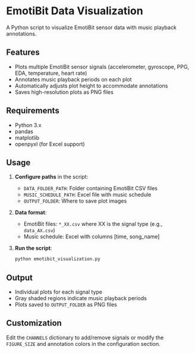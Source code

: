 # EmotiBit Data Visualization

A Python script to visualize EmotiBit sensor data with music playback annotations.

## Features

- Plots multiple EmotiBit sensor signals (accelerometer, gyroscope, PPG, EDA, temperature, heart rate)
- Annotates music playback periods on each plot
- Automatically adjusts plot height to accommodate annotations
- Saves high-resolution plots as PNG files

## Requirements

- Python 3.x
- pandas
- matplotlib
- openpyxl (for Excel support)

## Usage

1. **Configure paths** in the script:

   - `DATA_FOLDER_PATH`: Folder containing EmotiBit CSV files
   - `MUSIC_SCHEDULE_PATH`: Excel file with music schedule
   - `OUTPUT_FOLDER`: Where to save plot images

2. **Data format**:

   - EmotiBit files: `*_XX.csv` where XX is the signal type (e.g., `data_AX.csv`)
   - Music schedule: Excel with columns [time, song_name]

3. **Run the script**:

   ```bash
   python emotibit_visualization.py
   ```

## Output

- Individual plots for each signal type
- Gray shaded regions indicate music playback periods
- Plots saved to `OUTPUT_FOLDER` as PNG files

## Customization

Edit the `CHANNELS` dictionary to add/remove signals or modify the `FIGURE_SIZE` and annotation colors in the configuration section.